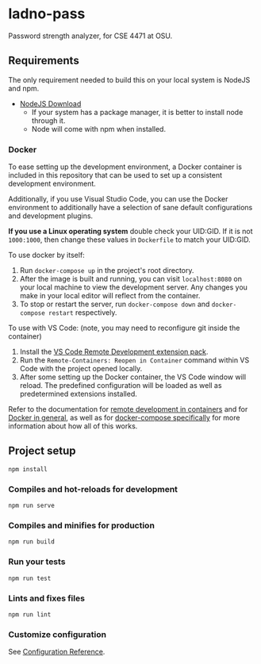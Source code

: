 # ladno-pass
Password strength analyzer, for CSE 4471 at OSU.

## Requirements
The only requirement needed to build this on your local system is NodeJS and npm.
* [NodeJS Download](https://nodejs.org/en/download/)
  * If your system has a package manager, it is better to install node through it.
  * Node will come with npm when installed.

### Docker
To ease setting up the development environment, a Docker container is included in this repository
that can be used to set up a consistent development environment.

Additionally, if you use Visual Studio Code, you can use the Docker environment to additionally have
a selection of sane default configurations and development plugins.

**If you use a Linux operating system** double check your UID:GID. If it is not `1000:1000`, then
change these values in `Dockerfile` to match your UID:GID. 

To use docker by itself:
1. Run `docker-compose up` in the project's root directory.
2. After the image is built and running, you can visit `localhost:8080` on your local machine to
view the development server. Any changes you make in your local editor will reflect from the
container.
3. To stop or restart the server, run `docker-compose down` and `docker-compose restart`
respectively.

To use with VS Code: (note, you may need to reconfigure git inside the container)
1. Install the [VS Code Remote Development extension pack](https://marketplace.visualstudio.com/items?itemName=ms-vscode-remote.vscode-remote-extensionpack).
2. Run the `Remote-Containers: Reopen in Container` command within VS Code with the project opened
locally.
3. After some setting up the Docker container, the VS Code window will reload. The predefined
configuration will be loaded as well as predetermined extensions installed.

Refer to the documentation for [remote development in containers](https://code.visualstudio.com/docs/remote/containers)
and for [Docker in general](https://docs.docker.com/), as well as for
[docker-compose specifically](https://docs.docker.com/compose/) for more information about how all
of this works.

## Project setup
```
npm install
```

### Compiles and hot-reloads for development
```
npm run serve
```

### Compiles and minifies for production
```
npm run build
```

### Run your tests
```
npm run test
```

### Lints and fixes files
```
npm run lint
```

### Customize configuration
See [Configuration Reference](https://cli.vuejs.org/config/).
